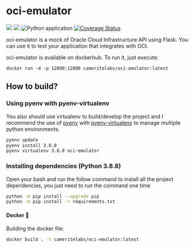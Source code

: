 # oci-emulator

<img src="https://img.shields.io/badge/python-3.8.8-blue"> <img src="https://img.shields.io/github/license/cameritelabs/oci-emulator">
![Python application](https://github.com/cameritelabs/oci-emulator/workflows/Python%20application/badge.svg)
[![Coverage Status](https://coveralls.io/repos/github/cameritelabs/oci-emulator/badge.svg?branch=main)](https://coveralls.io/github/cameritelabs/oci-emulator?branch=main)

oci-emulator is a mock of Oracle Cloud Infrastructure API using Flask. You can use it to test your application that integrates with OCI.

oci-emulator is available on dockerhub. To run it, just execute:
```
docker run -d -p 12000:12000 cameritelabs/oci-emulator:latest
```

## How to build?
### Using pyenv with pyenv-virtualenv

You also should use virtualenv to build/develop the project and I recommend the use of [pyenv](https://github.com/pyenv/pyenv) with [pyenv-virtualenv](https://github.com/pyenv/pyenv-virtualenv) to manage multiple python environments.


```bash
pyenv update
pyenv install 3.8.8
pyenv virtualenv 3.8.8 oci-emulator
```

### Installing dependencies (Python 3.8.8)

Open your bash and run the follow command to install all the project dependencies, you just need to run the command one time

```bash
python -m pip install --upgrade pip
python -m pip install -r requirements.txt
```

#### Docker 🐋

Building the docker file:
```bash
docker build . -t cameritelabs/oci-emulator:latest
```
